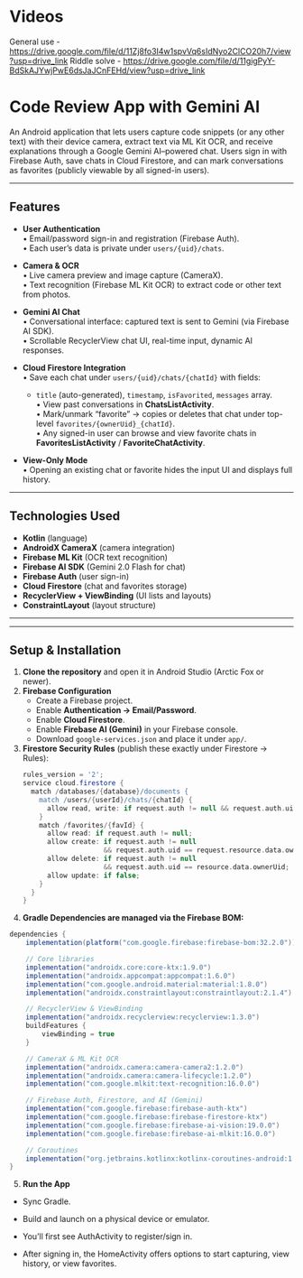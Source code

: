 # Videos
General use - https://drive.google.com/file/d/11Zj8fo3I4w1spvVq6sIdNyo2ClCO20h7/view?usp=drive_link
Riddle solve - https://drive.google.com/file/d/11gigPyY-BdSkAJYwjPwE6dsJaJCnFEHd/view?usp=drive_link


# Code Review App with Gemini AI

An Android application that lets users capture code snippets (or any other text) with their device camera, extract text via ML Kit OCR, and receive explanations through a Google Gemini AI–powered chat. Users sign in with Firebase Auth, save chats in Cloud Firestore, and can mark conversations as favorites (publicly viewable by all signed-in users).

---

## Features

- **User Authentication**  
  • Email/password sign-in and registration (Firebase Auth).  
  • Each user’s data is private under `users/{uid}/chats`.

- **Camera & OCR**  
  • Live camera preview and image capture (CameraX).  
  • Text recognition (Firebase ML Kit OCR) to extract code or other text from photos.

- **Gemini AI Chat**  
  • Conversational interface: captured text is sent to Gemini (via Firebase AI SDK).  
  • Scrollable RecyclerView chat UI, real-time input, dynamic AI responses.  

- **Cloud Firestore Integration**  
  • Save each chat under `users/{uid}/chats/{chatId}` with fields:  
    - `title` (auto-generated), `timestamp`, `isFavorited`, `messages` array.  
  • View past conversations in **ChatsListActivity**.  
  • Mark/unmark “favorite” → copies or deletes that chat under top-level `favorites/{ownerUid}_{chatId}`.  
  • Any signed-in user can browse and view favorite chats in **FavoritesListActivity** / **FavoriteChatActivity**.

- **View-Only Mode**  
  • Opening an existing chat or favorite hides the input UI and displays full history.

---

## Technologies Used

- **Kotlin** (language)  
- **AndroidX CameraX** (camera integration)  
- **Firebase ML Kit** (OCR text recognition)  
- **Firebase AI SDK** (Gemini 2.0 Flash for chat)  
- **Firebase Auth** (user sign-in)  
- **Cloud Firestore** (chat and favorites storage)  
- **RecyclerView + ViewBinding** (UI lists and layouts)  
- **ConstraintLayout** (layout structure)

---

---

## Setup & Installation

1. **Clone the repository** and open it in Android Studio (Arctic Fox or newer).  
2. **Firebase Configuration**  
   - Create a Firebase project.  
   - Enable **Authentication → Email/Password**.  
   - Enable **Cloud Firestore**.  
   - Enable **Firebase AI (Gemini)** in your Firebase console.  
   - Download `google-services.json` and place it under `app/`.  
3. **Firestore Security Rules** (publish these exactly under Firestore → Rules):
   ```groovy
   rules_version = '2';
   service cloud.firestore {
     match /databases/{database}/documents {
       match /users/{userId}/chats/{chatId} {
         allow read, write: if request.auth != null && request.auth.uid == userId;
       }
       match /favorites/{favId} {
         allow read: if request.auth != null;
         allow create: if request.auth != null
                       && request.auth.uid == request.resource.data.ownerUid;
         allow delete: if request.auth != null
                       && request.auth.uid == resource.data.ownerUid;
         allow update: if false;
       }
     }
   }
   ```
4. **Gradle Dependencies are managed via the Firebase BOM:**
  ```groovy
  dependencies {
      implementation(platform("com.google.firebase:firebase-bom:32.2.0"))
  
      // Core libraries
      implementation("androidx.core:core-ktx:1.9.0")
      implementation("androidx.appcompat:appcompat:1.6.0")
      implementation("com.google.android.material:material:1.8.0")
      implementation("androidx.constraintlayout:constraintlayout:2.1.4")
  
      // RecyclerView & ViewBinding
      implementation("androidx.recyclerview:recyclerview:1.3.0")
      buildFeatures {
          viewBinding = true
      }
  
      // CameraX & ML Kit OCR
      implementation("androidx.camera:camera-camera2:1.2.0")
      implementation("androidx.camera:camera-lifecycle:1.2.0")
      implementation("com.google.mlkit:text-recognition:16.0.0")
  
      // Firebase Auth, Firestore, and AI (Gemini)
      implementation("com.google.firebase:firebase-auth-ktx")
      implementation("com.google.firebase:firebase-firestore-ktx")
      implementation("com.google.firebase:firebase-ai-vision:19.0.0")
      implementation("com.google.firebase:firebase-ai-mlkit:16.0.0")
  
      // Coroutines
      implementation("org.jetbrains.kotlinx:kotlinx-coroutines-android:1.6.4")
  }
```
5. **Run the App**

  - Sync Gradle.

  - Build and launch on a physical device or emulator.

  - You’ll first see AuthActivity to register/sign in.

  - After signing in, the HomeActivity offers options to start capturing, view history, or view favorites.



